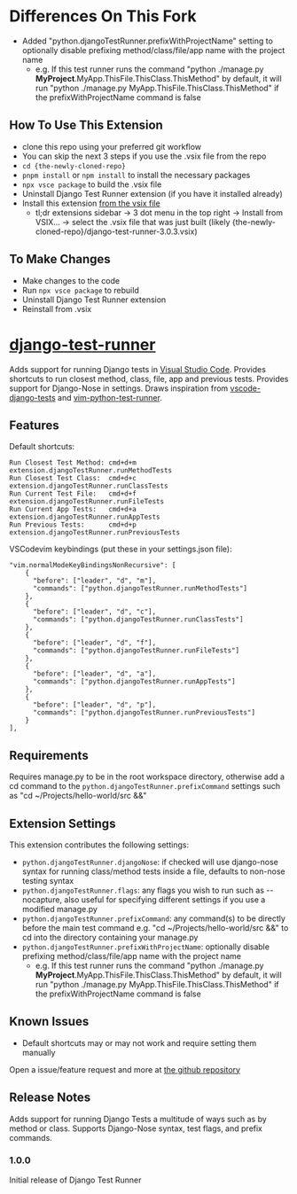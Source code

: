 # Differences On This Fork

- Added "python.djangoTestRunner.prefixWithProjectName" setting to optionally disable prefixing method/class/file/app name with the project name
  - e.g. If this test runner runs the command "python ./manage.py **MyProject**.MyApp.ThisFile.ThisClass.ThisMethod" by default, it will run "python ./manage.py MyApp.ThisFile.ThisClass.ThisMethod" if the prefixWithProjectName command is false

## How To Use This Extension

- clone this repo using your preferred git workflow
- You can skip the next 3 steps if you use the .vsix file from the repo
- `cd {the-newly-cloned-repo}`
- `pnpm install` or `npm install` to install the necessary packages
- `npx vsce package` to build the .vsix file
- Uninstall Django Test Runner extension (if you have it installed already)
- Install this extension [from the vsix file](https://community.particle.io/t/how-to-install-a-vscode-extension-from-a-vsix-file/51014)
  - tl;dr extensions sidebar -> 3 dot menu in the top right -> Install from VSIX... -> select the .vsix file that was just built (likely {the-newly-cloned-repo}/django-test-runner-3.0.3.vsix)

## To Make Changes

- Make changes to the code
- Run `npx vsce package` to rebuild
- Uninstall Django Test Runner extension
- Reinstall from .vsix

# [django-test-runner](https://marketplace.visualstudio.com/items?itemName=Pachwenko.django-test-runner)

Adds support for running Django tests in [Visual Studio Code](https://github.com/microsoft/vscode). Provides shortcuts to run closest method, class, file, app and previous tests. Provides support for Django-Nose in settings.
Draws inspiration from [vscode-django-tests](https://github.com/remik/vscode-django-tests) and [vim-python-test-runner](https://github.com/JarrodCTaylor/vim-python-test-runner).

## Features

Default shortcuts:

```
Run Closest Test Method: cmd+d+m        extension.djangoTestRunner.runMethodTests
Run Closest Test Class:  cmd+d+c        extension.djangoTestRunner.runClassTests
Run Current Test File:   cmd+d+f        extension.djangoTestRunner.runFileTests
Run Current App Tests:   cmd+d+a        extension.djangoTestRunner.runAppTests
Run Previous Tests:      cmd+d+p        extension.djangoTestRunner.runPreviousTests
```

VSCodevim keybindings (put these in your settings.json file):

```
"vim.normalModeKeyBindingsNonRecursive": [
    {
      "before": ["leader", "d", "m"],
      "commands": ["python.djangoTestRunner.runMethodTests"]
    },
    {
      "before": ["leader", "d", "c"],
      "commands": ["python.djangoTestRunner.runClassTests"]
    },
    {
      "before": ["leader", "d", "f"],
      "commands": ["python.djangoTestRunner.runFileTests"]
    },
    {
      "before": ["leader", "d", "a"],
      "commands": ["python.djangoTestRunner.runAppTests"]
    },
    {
      "before": ["leader", "d", "p"],
      "commands": ["python.djangoTestRunner.runPreviousTests"]
    }
],
```

## Requirements

Requires manage&#46;py to be in the root workspace directory, otherwise add a cd command to the `python.djangoTestRunner.prefixCommand` settings such as "cd ~/Projects/hello-world/src &&"

## Extension Settings

This extension contributes the following settings:

- `python.djangoTestRunner.djangoNose`: if checked will use django-nose syntax for running class/method tests inside a file, defaults to non-nose testing syntax
- `python.djangoTestRunner.flags`: any flags you wish to run such as --nocapture, also useful for specifying different settings if you use a modified manage&#46;py
- `python.djangoTestRunner.prefixCommand`: any command(s) to be directly before the main test command e.g. "cd ~/Projects/hello-world/src &&" to cd into the directory containing your manage&#46;py
- `python.djangoTestRunner.prefixWithProjectName`: optionally disable prefixing method/class/file/app name with the project name
  - e.g. If this test runner runs the command "python ./manage.py **MyProject**.MyApp.ThisFile.ThisClass.ThisMethod" by default, it will run "python ./manage.py MyApp.ThisFile.ThisClass.ThisMethod" if the prefixWithProjectName command is false

## Known Issues

- Default shortcuts may or may not work and require setting them manually

Open a issue/feature request and more at [the github repository](https://github.com/Pachwenko/VSCode-Django-Test-Runner/issues)

## Release Notes

Adds support for running Django Tests a multitude of ways such as by method or class. Supports Django-Nose syntax, test flags, and prefix commands.

### 1.0.0

Initial release of Django Test Runner
